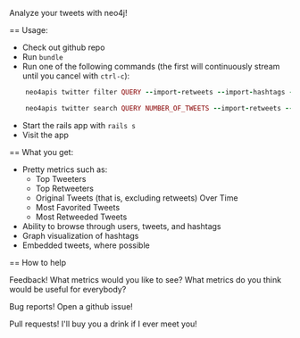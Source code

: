 Analyze your tweets with neo4j!

== Usage:

 * Check out github repo
 * Run `bundle`
 * Run one of the following commands (the first will continuously stream until you cancel with `ctrl-c`):

```ruby
    neo4apis twitter filter QUERY --import-retweets --import-hashtags --import-user-mentions

    neo4apis twitter search QUERY NUMBER_OF_TWEETS --import-retweets --import-hashtags --import-user-mentions
```

 * Start the rails app with `rails s`
 * Visit the app

== What you get:

 * Pretty metrics such as:
   * Top Tweeters
   * Top Retweeters
   * Original Tweets (that is, excluding retweets) Over Time
   * Most Favorited Tweets
   * Most Retweeded Tweets
 * Ability to browse through users, tweets, and hashtags
 * Graph visualization of hashtags
 * Embedded tweets, where possible

== How to help

Feedback!  What metrics would you like to see?  What metrics do you think would be useful for everybody?

Bug reports!  Open a github issue!

Pull requests!  I'll buy you a drink if I ever meet you!


